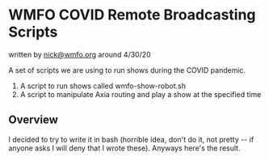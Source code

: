 # WMFO COVID Remote Broadcasting Scripts

written by nick@wmfo.org around 4/30/20

A set of scripts we are using to run shows during the COVID pandemic.

1. A script to run shows called wmfo-show-robot.sh
2. A script to manipulate Axia routing and play a show at the specified time

## Overview

I decided to try to write it in bash (horrible idea, don't do it, not pretty -- if anyone asks I will deny that I wrote these). Anyways here's the result.

